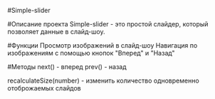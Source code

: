 #Simple-slider

#Описание проекта
Simple-slider - это простой слайдер, который позволяет данные в слайд-шоу.

#Функции
Просмотр изображений в слайд-шоу
Навигация по изображениям с помощью кнопок "Вперед" и "Назад"

#Методы 
next() - вперед
prev() - назад

recalculateSize(number) - изменить количество одновременно отоброжаемых слайдов 
